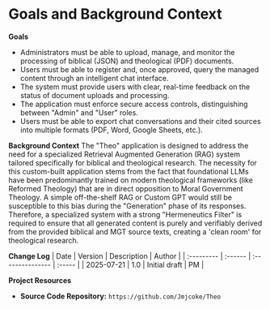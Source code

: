 # Goals and Background Context

**Goals**
* Administrators must be able to upload, manage, and monitor the processing of biblical (JSON) and theological (PDF) documents.
* Users must be able to register and, once approved, query the managed content through an intelligent chat interface.
* The system must provide users with clear, real-time feedback on the status of document uploads and processing.
* The application must enforce secure access controls, distinguishing between "Admin" and "User" roles.
* Users must be able to export chat conversations and their cited sources into multiple formats (PDF, Word, Google Sheets, etc.).

**Background Context**
The "Theo" application is designed to address the need for a specialized Retrieval Augmented Generation (RAG) system tailored specifically for biblical and theological research. The necessity for this custom-built application stems from the fact that foundational LLMs have been predominantly trained on modern theological frameworks (like Reformed Theology) that are in direct opposition to Moral Government Theology. A simple off-the-shelf RAG or Custom GPT would still be susceptible to this bias during the "Generation" phase of its responses. Therefore, a specialized system with a strong "Hermeneutics Filter" is required to ensure that all generated content is purely and verifiably derived from the provided biblical and MGT source texts, creating a 'clean room' for theological research.

**Change Log**
| Date       | Version | Description      | Author |
| :--------- | :------ | :--------------- | :----- |
| 2025-07-21 | 1.0     | Initial draft    | PM     |

**Project Resources**
* **Source Code Repository:** `https://github.com/Jmjcoke/Theo`